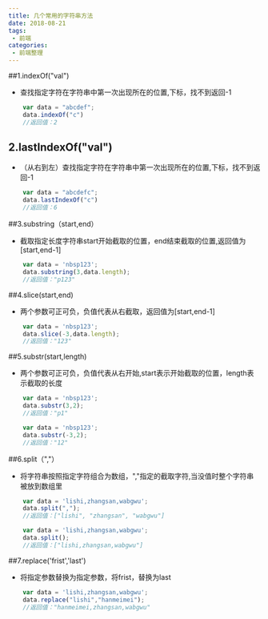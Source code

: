 ```yaml
---
title: 几个常用的字符串方法
date: 2018-08-21
tags:
 - 前端
categories:
 - 前端整理
---
```

##1.indexOf("val")
+  查找指定字符在字符串中第一次出现所在的位置,下标，找不到返回-1
```JavaScript
    var data = "abcdef";
    data.indexOf("c")
    //返回值：2
```
## 2.lastIndexOf("val")
+ （从右到左）查找指定字符在字符串中第一次出现所在的位置,下标，找不到返回-1
```JavaScript
    var data = "abcdefc";
    data.lastIndexOf("c")
    //返回值：6
```
##3.substring（start,end）
+ 截取指定长度字符串start开始截取的位置，end结束截取的位置,返回值为[start,end-1]
```JavaScript
    var data = 'nbsp123';
    data.substring(3,data.length);
    //返回值："p123"
```
##4.slice(start,end)
+ 两个参数可正可负，负值代表从右截取，返回值为[start,end-1]
```JavaScript
    var data = 'nbsp123';
    data.slice(-3,data.length);
    //返回值："123"
```
##5.substr(start,length)
+ 两个参数可正可负，负值代表从右开始,start表示开始截取的位置，length表示截取的长度
```JavaScript
    var data = 'nbsp123';
    data.substr(3,2);
    //返回值："p1"

    var data = 'nbsp123';
    data.substr(-3,2);
    //返回值："12"
```
##6.split（","）
+ 将字符串按照指定字符组合为数组，","指定的截取字符,当没值时整个字符串被放到数组里
```JavaScript
    var data = 'lishi,zhangsan,wabgwu';
    data.split(",");
    //返回值：["lishi", "zhangsan", "wabgwu"]

    var data = 'lishi,zhangsan,wabgwu';
    data.split();
    //返回值：["lishi,zhangsan,wabgwu"]
```
##7.replace('frist','last')
+ 将指定参数替换为指定参数，将frist，替换为last
```JavaScript
    var data = 'lishi,zhangsan,wabgwu';
    data.replace("lishi","hanmeimei");
    //返回值："hanmeimei,zhangsan,wabgwu"
```